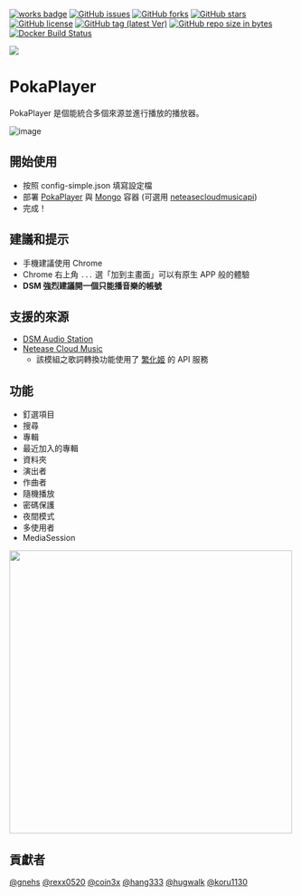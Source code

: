 [![works badge](https://cdn.rawgit.com/nikku/works-on-my-machine/v0.2.0/badge.svg?style=flat-square)](https://github.com/nikku/works-on-my-machine)
[![GitHub issues](https://img.shields.io/github/issues/gnehs/PokaPlayer.svg?style=flat-square)](https://github.com/gnehs/PokaPlayer/issues)
[![GitHub forks](https://img.shields.io/github/forks/gnehs/PokaPlayer.svg?style=flat-square)](https://github.com/gnehs/PokaPlayer/network)
[![GitHub stars](https://img.shields.io/github/stars/gnehs/PokaPlayer.svg?style=flat-square)](https://github.com/gnehs/PokaPlayer/stargazers)
[![GitHub license](https://img.shields.io/github/license/gnehs/PokaPlayer.svg?style=flat-square)](https://github.com/gnehs/PokaPlayer/blob/master/LICENSE)
[![GitHub tag (latest Ver)](https://img.shields.io/github/package-json/v/gnehs/PokaPlayer.svg?style=flat-square)](https://github.com/gnehs/PokaPlayer/releases/latest)
[![GitHub repo size in bytes](https://img.shields.io/github/repo-size/gnehs/PokaPlayer.svg?style=flat-square)](https://github.com/gnehs/PokaPlayer/archive/master.zip)
[![Docker Build Status](https://img.shields.io/docker/build/gnehs/pokaplayer.svg?style=flat-square)](https://hub.docker.com/r/gnehs/pokaplayer/)


![](https://i.imgur.com/eOSlvuw.png)

# PokaPlayer
PokaPlayer 是個能統合多個來源並進行播放的播放器。

![image](https://user-images.githubusercontent.com/16719720/112632087-9e688d00-8e72-11eb-8a81-b2d92185ded4.png)

## 開始使用
- 按照 config-simple.json 填寫設定檔
- 部署 [PokaPlayer](https://hub.docker.com/repository/docker/gnehs/pokaplayer) 與 [Mongo](https://hub.docker.com/_/mongo) 容器 (可選用 [neteasecloudmusicapi](https://hub.docker.com/repository/docker/gnehs/neteasecloudmusicapi-docker))
- 完成！
 
## 建議和提示

-   手機建議使用 Chrome
-   Chrome 右上角 `...` 選「加到主畫面」可以有原生 APP 般的體驗
-   **DSM 強烈建議開一個只能播音樂的帳號**

## 支援的來源
-   [DSM Audio Station](https://www.synology.com/zh-tw/dsm/feature/audio_station)
-   [Netease Cloud Music](https://music.163.com/)
    -   該模組之歌詞轉換功能使用了 [繁化姬](https://zhconvert.org/) 的 API 服務

## 功能


-   釘選項目
-   搜尋
-   專輯
-   最近加入的專輯
-   資料夾
-   演出者
-   作曲者
-   隨機播放
-   密碼保護
-   夜間模式
- 多使用者
- MediaSession

<img src="https://i.imgur.com/GOIe3va.png" width="500px">

## 貢獻者

[@gnehs](https://github.com/gnehs)
[@rexx0520](https://github.com/rexx0520)
[@coin3x](https://github.com/coin3x)
[@hang333](https://github.com/hang333)
[@hugwalk](https://github.com/hugwalk)
[@koru1130](https://github.com/koru1130)